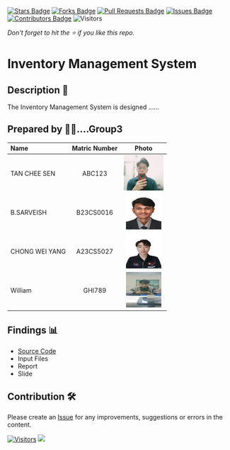 [![Stars Badge](https://img.shields.io/github/stars/jjn7702/SECJ2154-OOP)](https://github.com/jjn7702/SECJ2154-OOP/Submission/Sample/stargazers)
[![Forks Badge](https://img.shields.io/github/forks/jjn7702/SECJ2154-OOP)](https://github.com/jjn7702/SECJ2154-OOP/Submission/Sample/network/members)
[![Pull Requests Badge](https://img.shields.io/github/issues-pr/jjn7702/SECJ2154-OOP)](https://github.com/jjn7702/SECJ2154-OOP/Submission/Sample/pulls)
[![Issues Badge](https://img.shields.io/github/issues/jjn7702/SECJ2154-OOP)](https://github.com/jjn7702/SECJ2154-OOP/Submission/Sample/issues)
[![Contributors Badge](https://img.shields.io/github/contributors/jjn7702/SECJ2154-OOP?color=2b9348)](https://github.com/jjn7702/SECJ2154-OOP/Submission/Sample/graphs/contributors)
![Visitors](https://api.visitorbadge.io/api/visitors?path=https%3A%2F%2Fgithub.com%2Fjjn7702%2FSECJ2154-OOP%2FSubmission%2FSample&labelColor=%23d9e3f0&countColor=%23697689&style=flat)

_Don't forget to hit the :star: if you like this repo._

# Inventory Management System

## Description 📝

The Inventory Management System is designed ......

## Prepared by 🧑‍💻....Group3

| Name             | Matric Number | Photo                                                         |
| :---------------- | :-------------: | :------------------------------------------------------------: |
| TAN CHEE SEN  | ABC123        | <a href="https://www.freepik.com/icon/graduated_4537051" title="Icon by Trazobanana"><img src="../Group3/images/test.jpg" width=90px, height=80px>     |
| B.SARVEISH      | B23CS0016        | <a href="https://www.freepik.com/icon/graduated_4537051" title="Icon by Trazobanana"><img src="../Group3/images/Sarveish.jpg" width=80px, height=80px>         |
| CHONG WEI YANG      | A23CS5027       | <a href="https://www.freepik.com/icon/graduated_4537051" title="Icon by Trazobanana"><img src="../Group3/images/WeiYang.jpg" width=80px, height=80px>         |
| William      | GHI789        | <a href="https://www.freepik.com/icon/graduated_4537051" title="Icon by Trazobanana"><img src="../Group3/images/WilliamLew.jpg" width=80px, height=80px>         |

## Findings 📊

- [Source Code](../Group3/source_code/src/InventorySystem.java)
- Input Files
- Report
- Slide

## Contribution 🛠️
Please create an [Issue](https://github.com/jjn7702/SECJ2154-OOP/issues) for any improvements, suggestions or errors in the content.

[![Visitors](https://api.visitorbadge.io/api/visitors?path=https%3A%2F%2Fgithub.com%2Fjjn7702&labelColor=%23697689&countColor=%23555555&style=plastic)](https://visitorbadge.io/status?path=https%3A%2F%2Fgithub.com%2Fjjn7702)
![](https://hit.yhype.me/github/profile?user_id=81284918)


